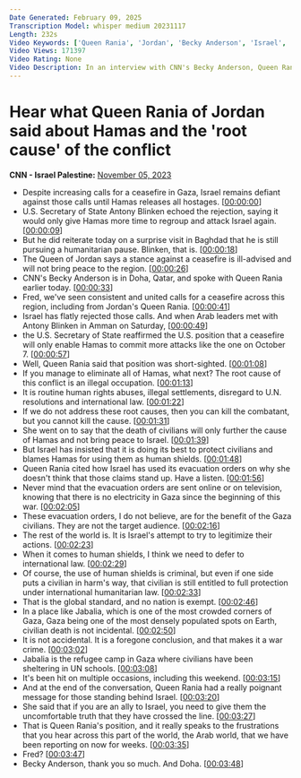 ```yaml
---
Date Generated: February 09, 2025
Transcription Model: whisper medium 20231117
Length: 232s
Video Keywords: ['Queen Rania', 'Jordan', 'Becky Anderson', 'Israel', 'Hamas', 'Gaza', 'World News']
Video Views: 171397
Video Rating: None
Video Description: In an interview with CNN's Becky Anderson, Queen Rania of Jordan weighs in on the Israeli-Hamas war, underscoring what she says is the root cause of the conflict.  #CNN #News
---
```


# Hear what Queen Rania of Jordan said about Hamas and the 'root cause' of the conflict
**CNN - Israel Palestine:** [November 05, 2023](https://www.youtube.com/watch?v=ctAqSH8rOWE)
*  Despite increasing calls for a ceasefire in Gaza, Israel remains defiant against those calls until Hamas releases all hostages. [[00:00:00](https://www.youtube.com/watch?v=ctAqSH8rOWE&t=0.0s)]
*  U.S. Secretary of State Antony Blinken echoed the rejection, saying it would only give Hamas more time to regroup and attack Israel again. [[00:00:09](https://www.youtube.com/watch?v=ctAqSH8rOWE&t=9.0s)]
*  But he did reiterate today on a surprise visit in Baghdad that he is still pursuing a humanitarian pause. Blinken, that is. [[00:00:18](https://www.youtube.com/watch?v=ctAqSH8rOWE&t=18.0s)]
*  The Queen of Jordan says a stance against a ceasefire is ill-advised and will not bring peace to the region. [[00:00:26](https://www.youtube.com/watch?v=ctAqSH8rOWE&t=26.0s)]
*  CNN's Becky Anderson is in Doha, Qatar, and spoke with Queen Rania earlier today. [[00:00:33](https://www.youtube.com/watch?v=ctAqSH8rOWE&t=33.0s)]
*  Fred, we've seen consistent and united calls for a ceasefire across this region, including from Jordan's Queen Rania. [[00:00:41](https://www.youtube.com/watch?v=ctAqSH8rOWE&t=41.0s)]
*  Israel has flatly rejected those calls. And when Arab leaders met with Antony Blinken in Amman on Saturday, [[00:00:49](https://www.youtube.com/watch?v=ctAqSH8rOWE&t=49.0s)]
*  the U.S. Secretary of State reaffirmed the U.S. position that a ceasefire will only enable Hamas to commit more attacks like the one on October 7. [[00:00:57](https://www.youtube.com/watch?v=ctAqSH8rOWE&t=57.0s)]
*  Well, Queen Rania said that position was short-sighted. [[00:01:08](https://www.youtube.com/watch?v=ctAqSH8rOWE&t=68.0s)]
*  If you manage to eliminate all of Hamas, what next? The root cause of this conflict is an illegal occupation. [[00:01:13](https://www.youtube.com/watch?v=ctAqSH8rOWE&t=73.0s)]
*  It is routine human rights abuses, illegal settlements, disregard to U.N. resolutions and international law. [[00:01:22](https://www.youtube.com/watch?v=ctAqSH8rOWE&t=82.0s)]
*  If we do not address these root causes, then you can kill the combatant, but you cannot kill the cause. [[00:01:31](https://www.youtube.com/watch?v=ctAqSH8rOWE&t=91.0s)]
*  She went on to say that the death of civilians will only further the cause of Hamas and not bring peace to Israel. [[00:01:39](https://www.youtube.com/watch?v=ctAqSH8rOWE&t=99.0s)]
*  But Israel has insisted that it is doing its best to protect civilians and blames Hamas for using them as human shields. [[00:01:48](https://www.youtube.com/watch?v=ctAqSH8rOWE&t=108.0s)]
*  Queen Rania cited how Israel has used its evacuation orders on why she doesn't think that those claims stand up. Have a listen. [[00:01:56](https://www.youtube.com/watch?v=ctAqSH8rOWE&t=116.0s)]
*  Never mind that the evacuation orders are sent online or on television, knowing that there is no electricity in Gaza since the beginning of this war. [[00:02:05](https://www.youtube.com/watch?v=ctAqSH8rOWE&t=125.0s)]
*  These evacuation orders, I do not believe, are for the benefit of the Gaza civilians. They are not the target audience. [[00:02:16](https://www.youtube.com/watch?v=ctAqSH8rOWE&t=136.0s)]
*  The rest of the world is. It is Israel's attempt to try to legitimize their actions. [[00:02:23](https://www.youtube.com/watch?v=ctAqSH8rOWE&t=143.0s)]
*  When it comes to human shields, I think we need to defer to international law. [[00:02:29](https://www.youtube.com/watch?v=ctAqSH8rOWE&t=149.0s)]
*  Of course, the use of human shields is criminal, but even if one side puts a civilian in harm's way, that civilian is still entitled to full protection under international humanitarian law. [[00:02:33](https://www.youtube.com/watch?v=ctAqSH8rOWE&t=153.0s)]
*  That is the global standard, and no nation is exempt. [[00:02:46](https://www.youtube.com/watch?v=ctAqSH8rOWE&t=166.0s)]
*  In a place like Jabalia, which is one of the most crowded corners of Gaza, Gaza being one of the most densely populated spots on Earth, civilian death is not incidental. [[00:02:50](https://www.youtube.com/watch?v=ctAqSH8rOWE&t=170.0s)]
*  It is not accidental. It is a foregone conclusion, and that makes it a war crime. [[00:03:02](https://www.youtube.com/watch?v=ctAqSH8rOWE&t=182.0s)]
*  Jabalia is the refugee camp in Gaza where civilians have been sheltering in UN schools. [[00:03:08](https://www.youtube.com/watch?v=ctAqSH8rOWE&t=188.0s)]
*  It's been hit on multiple occasions, including this weekend. [[00:03:15](https://www.youtube.com/watch?v=ctAqSH8rOWE&t=195.0s)]
*  And at the end of the conversation, Queen Rania had a really poignant message for those standing behind Israel. [[00:03:20](https://www.youtube.com/watch?v=ctAqSH8rOWE&t=200.0s)]
*  She said that if you are an ally to Israel, you need to give them the uncomfortable truth that they have crossed the line. [[00:03:27](https://www.youtube.com/watch?v=ctAqSH8rOWE&t=207.0s)]
*  That is Queen Rania's position, and it really speaks to the frustrations that you hear across this part of the world, the Arab world, that we have been reporting on now for weeks. [[00:03:35](https://www.youtube.com/watch?v=ctAqSH8rOWE&t=215.0s)]
*  Fred? [[00:03:47](https://www.youtube.com/watch?v=ctAqSH8rOWE&t=227.0s)]
*  Becky Anderson, thank you so much. And Doha. [[00:03:48](https://www.youtube.com/watch?v=ctAqSH8rOWE&t=228.0s)]
